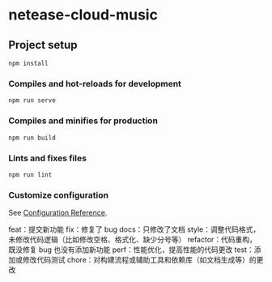 # netease-cloud-music

## Project setup

```
npm install
```

### Compiles and hot-reloads for development

```
npm run serve
```

### Compiles and minifies for production

```
npm run build
```

### Lints and fixes files

```
npm run lint
```

### Customize configuration

See [Configuration Reference](https://cli.vuejs.org/config/).

feat：提交新功能
fix：修复了 bug
docs：只修改了文档
style：调整代码格式，未修改代码逻辑（比如修改空格、格式化、缺少分号等）
refactor：代码重构，既没修复 bug 也没有添加新功能
perf：性能优化，提高性能的代码更改
test：添加或修改代码测试
chore：对构建流程或辅助工具和依赖库（如文档生成等）的更改
